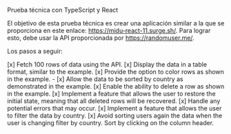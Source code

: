 Prueba técnica con TypeScript y React

El objetivo de esta prueba técnica es crear una aplicación similar a la que se proporciona en este enlace: https://midu-react-11.surge.sh/. Para lograr esto, debe usar la API proporcionada por https://randomuser.me/.

Los pasos a seguir:

 [x] Fetch 100 rows of data using the API.
 [x] Display the data in a table format, similar to the example.
 [x] Provide the option to color rows as shown in the example. - [x] Allow the data to be sorted by country as demonstrated in the example.
 [x] Enable the ability to delete a row as shown in the example.
 [x] Implement a feature that allows the user to restore the initial state, meaning that all deleted rows will be recovered.
 [x] Handle any potential errors that may occur.
 [x] Implement a feature that allows the user to filter the data by country.
 [x] Avoid sorting users again the data when the user is changing filter by country.
 Sort by clicking on the column header.